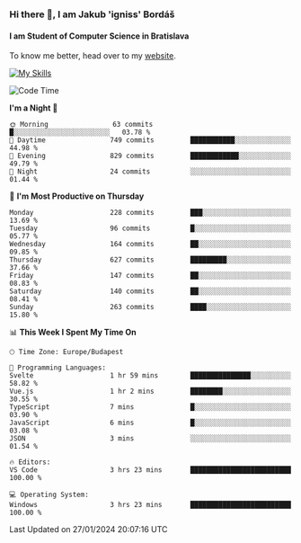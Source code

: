 ### Hi there 👋, I am Jakub 'igniss' Bordáš

#### I am Student of Computer Science in Bratislava
To know me better, head over to my [website](https://bordas.sk).

[![My Skills](https://skillicons.dev/icons?i=js,html,css,figma,svelte,java,kotlin,python,postgresql,typescript,nest,nodejs)](https://bordas.sk)


<!--START_SECTION:waka-->
![Code Time](http://img.shields.io/badge/Code%20Time-1%2C374%20hrs%2057%20mins-blue)

**I'm a Night 🦉** 

```text
🌞 Morning                63 commits          █░░░░░░░░░░░░░░░░░░░░░░░░   03.78 % 
🌆 Daytime                749 commits         ███████████░░░░░░░░░░░░░░   44.98 % 
🌃 Evening                829 commits         ████████████░░░░░░░░░░░░░   49.79 % 
🌙 Night                  24 commits          ░░░░░░░░░░░░░░░░░░░░░░░░░   01.44 % 
```
📅 **I'm Most Productive on Thursday** 

```text
Monday                   228 commits         ███░░░░░░░░░░░░░░░░░░░░░░   13.69 % 
Tuesday                  96 commits          █░░░░░░░░░░░░░░░░░░░░░░░░   05.77 % 
Wednesday                164 commits         ██░░░░░░░░░░░░░░░░░░░░░░░   09.85 % 
Thursday                 627 commits         █████████░░░░░░░░░░░░░░░░   37.66 % 
Friday                   147 commits         ██░░░░░░░░░░░░░░░░░░░░░░░   08.83 % 
Saturday                 140 commits         ██░░░░░░░░░░░░░░░░░░░░░░░   08.41 % 
Sunday                   263 commits         ████░░░░░░░░░░░░░░░░░░░░░   15.80 % 
```


📊 **This Week I Spent My Time On** 

```text
🕑︎ Time Zone: Europe/Budapest

💬 Programming Languages: 
Svelte                   1 hr 59 mins        ███████████████░░░░░░░░░░   58.82 % 
Vue.js                   1 hr 2 mins         ████████░░░░░░░░░░░░░░░░░   30.55 % 
TypeScript               7 mins              █░░░░░░░░░░░░░░░░░░░░░░░░   03.90 % 
JavaScript               6 mins              █░░░░░░░░░░░░░░░░░░░░░░░░   03.08 % 
JSON                     3 mins              ░░░░░░░░░░░░░░░░░░░░░░░░░   01.54 % 

🔥 Editors: 
VS Code                  3 hrs 23 mins       █████████████████████████   100.00 % 

💻 Operating System: 
Windows                  3 hrs 23 mins       █████████████████████████   100.00 % 
```


 Last Updated on 27/01/2024 20:07:16 UTC
<!--END_SECTION:waka-->
